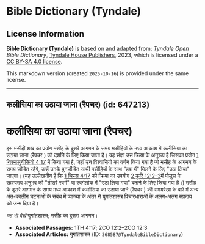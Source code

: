 # Bible Dictionary (Tyndale)

## License Information

**Bible Dictionary (Tyndale)** is based on and adapted from: _Tyndale Open Bible Dictionary_, [Tyndale House Publishers](https://tyndaleopenresources.com/), 2023, which is licensed under a [CC BY-SA 4.0 license](https://creativecommons.org/licenses/by-sa/4.0/legalcode.en).

This markdown version (created `2025-10-16`) is provided under the same license.



--------------------------------

## कलीसिया का उठाया जाना (रैपचर) (id: 647213)

कलीसिया का उठाया जाना (रैपचर)
=============================

इस मसीही शब्द का प्रयोग मसीह के दूसरे आगमन के समय मसीहियों के मध्य आकाश में कलीसिया का उठाया जाना (रैपचर ) को दर्शाने के लिए किया जाता है। यह संज्ञा उस क्रिया के अनुरूप है जिसका प्रयोग [1 थिस्सलुनीकियों 4:17](https://ref.ly/1Thess4:17) में किया गया है, जहाँ उन विश्वासियों का वर्णन किया गया है जो मसीह के आगमन के समय जीवित रहेंगे, उन्हें उनके पुनर्जीवित साथी मसीहियों के साथ "हवा में" मिलने के लिए "उठा लिया" जाएगा। (यह उल्लेखनीय है कि [1 थिस्स 4:17](https://ref.ly/1Thess4:17) की क्रिया का उपयोग [2 कुरि 12:2–3](https://ref.ly/2Cor12:2-2Cor12:3)में पौलुस के रहस्यमय अनुभव को "तीसरे स्वर्ग" या स्वर्गलोक में "उठा लिया गया" बताने के लिए किया गया है।) मसीह के दूसरे आगमन के समय मध्य आकाश में कलीसिया का उठाया जाने (रैपचर ) की समयरेखा के बारे में अन्य अंत\-कालीन घटनाओं के संबंध में व्याख्या के अंतर ने युगांतशास्त्र विचारधाराओं के अलग\-अलग संप्रदाय को जन्म दिया है।

*यह भी देखें* युगांतशास्त्र; मसीह का दूसरा आगमन। 

* **Associated Passages:** 1TH 4:17; 2CO 12:2–2CO 12:3
* **Associated Articles:** युगांतशास्त्र (ID: `368587@TyndaleBibleDictionary`)

